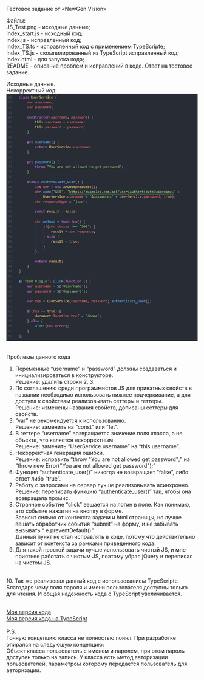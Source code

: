 Тестовое задание от «NewGen Vision» <br/>

Файлы: <br/>
JS_Test.png    - исходные данные; <br/>
index_start.js - исходный код; <br/>
index.js       - исправленный код; <br/>
index_TS.ts    - исправленный код с применением TypeScripte; <br/>
index_TS.js    - скомпилированный из TypeScript исправленный код; <br/>
index.html     - для запуска кода; <br/>
README         - описание проблем и исправлений в коде. Ответ на тестовое задание. <br/>

Исходные данные. <br/>
Некорректный код: <br/>
![](https://github.com/GragertVD/NewGen_Vision/blob/master/JS_Test.png) <br/>
 

Проблемы данного кода <br/>
1.	Переменные “username” и “password” должны создаваться и инициализироваться в конструкторе.  <br/>
Решение: удалить строки 2, 3. <br/>
3.	По соглашению среди программистов JS для приватных свойств в названии необходимо использовать нижнее подчеркивание, а для доступа к свойствам реализовывать сеттеры и геттеры.  <br/>
Решение: изменены названия свойств, дописаны сеттеры для свойств.   <br/>
3.	“var” не рекомендуется к использованию.  <br/>
Решение: заменить на “const” или "let". <br/>
4.	В геттере “username” возвращается значение поля класса, а не объекта, что является некорректным.  <br/>
Решение: заменить “UserService.username”  на “this.username”. <br/>
5.	Некорректная генерация ошибки.  <br/>
Решение: исправить “throw "You are not allowed get password";” на “throw new Error("You are not allowed get password");”  <br/>
6.	Функция “authenticate_user()” никогда не возвращает “false”, либо ответ либо “true”. <br/>
7.	Работу с запросами на сервер лучше реализовывать асинхронно.  <br/>
Решение: переписать функцию “authenticate_user()” так, чтобы она возвращала промис. <br/>
8.	Странное событие “click” вешается на логин в поле. Как понимаю, это событие нажатия на кнопку в форме. <br/>
Зависит сильно от контекста задачи и html страницы, но лучше вешать обработчик события “submit” на форму, и не забывать вызывать “ e.preventDefault()”. <br/>
Данный пункт не стал исправлять в коде, потому что действительно зависит от контекста за рамками приведенного кода. <br/>
9.	Для такой простой задачи лучше использовать чистый JS, и мне приятнее работать с чистым JS, поэтому убрал jQuery и переписал на чистом JS. <br/>
<br/>
10. Так же реализовал данный код с использованием TypeScripte. Благодаря чему поля пароля и имени пользователя доступны только для чтения. И общая надежность кода с TypeScript увеличивается. 
<br/>
 <br/>

[Моя версия кода](https://github.com/GragertVD/NewGen_Vision/blob/master/index.js) <br/>
[Моя версия кода на TypeScript](https://github.com/GragertVD/NewGen_Vision/blob/master/index_TS.ts)
 <br/>
  <br/>
P.S. <br/>
Точную концепцию класса не полностью понял. При разработке опирался на следующую концепцию: <br/>
Объект класса пользователь с именем и паролем, при этом пароль доступен только на запись.
У класса есть метод авторизации пользователей, параметром которому передается пользователь для авторизации.
